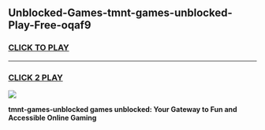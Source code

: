 
## Unblocked-Games-tmnt-games-unblocked-Play-Free-oqaf9
<h3>
<a href="https://premium76.site?title=tmnt-games-unblocked&ref=10A">CLICK TO PLAY</a></h3>
<hr>

<h3>
<a href="https://premium76.site?title=tmnt-games-unblocked&ref=10A">CLICK 2 PLAY</a>
  
</h3>

<a href="https://premium76.site?title=tmnt-games-unblocked&ref=10A"><img src="https://clearcache.store/games.png"></a>


**tmnt-games-unblocked games unblocked: Your Gateway to Fun and Accessible Online Gaming**
